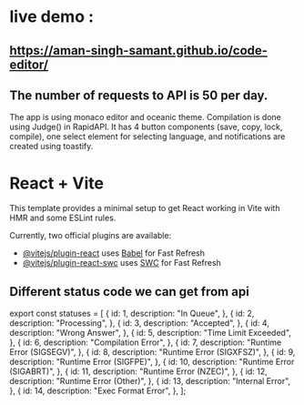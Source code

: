 # live demo :
## https://aman-singh-samant.github.io/code-editor/

## The number of requests to API is 50 per day.

The app is using monaco editor and oceanic theme. 
Compilation is done using Judge() in RapidAPI.
It has 4 button components (save, copy, lock, compile), one select element for selecting language, and notifications are created using toastify.

# React + Vite

This template provides a minimal setup to get React working in Vite with HMR and some ESLint rules.

Currently, two official plugins are available:

- [@vitejs/plugin-react](https://github.com/vitejs/vite-plugin-react/blob/main/packages/plugin-react/README.md) uses [Babel](https://babeljs.io/) for Fast Refresh
- [@vitejs/plugin-react-swc](https://github.com/vitejs/vite-plugin-react-swc) uses [SWC](https://swc.rs/) for Fast Refresh

## Different status code we can get from api

export const statuses = [
  {
    id: 1,
    description: "In Queue",
  },
  {
    id: 2,
    description: "Processing",
  },
  {
    id: 3,
    description: "Accepted",
  },
  {
    id: 4,
    description: "Wrong Answer",
  },
  {
    id: 5,
    description: "Time Limit Exceeded",
  },
  {
    id: 6,
    description: "Compilation Error",
  },
  {
    id: 7,
    description: "Runtime Error (SIGSEGV)",
  },
  {
    id: 8,
    description: "Runtime Error (SIGXFSZ)",
  },
  {
    id: 9,
    description: "Runtime Error (SIGFPE)",
  },
  {
    id: 10,
    description: "Runtime Error (SIGABRT)",
  },
  {
    id: 11,
    description: "Runtime Error (NZEC)",
  },
  {
    id: 12,
    description: "Runtime Error (Other)",
  },
  {
    id: 13,
    description: "Internal Error",
  },
  {
    id: 14,
    description: "Exec Format Error",
  },
];
